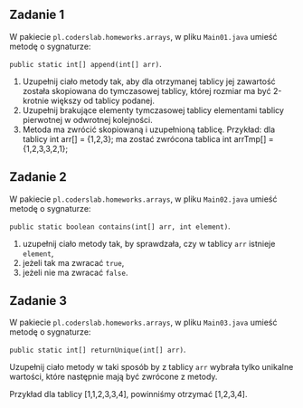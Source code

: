 ## Zadanie 1

W pakiecie `pl.coderslab.homeworks.arrays`, w pliku `Main01.java` umieść metodę o sygnaturze:
 
 `public static int[] append(int[] arr)`. 
 
1. Uzupełnij ciało metody tak, aby dla otrzymanej tablicy jej zawartość została skopiowana do tymczasowej tablicy,
 której rozmiar ma być 2-krotnie większy od tablicy podanej.
2. Uzupełnij brakujące elementy tymczasowej tablicy elementami tablicy pierwotnej w odwrotnej kolejności.
3. Metoda ma zwrócić skopiowaną i uzupełnioną tablicę.
Przykład: dla tablicy int arr[] = {1,2,3}; ma zostać zwrócona tablica int arrTmp[] = {1,2,3,3,2,1};


## Zadanie 2

W pakiecie `pl.coderslab.homeworks.arrays`, w pliku `Main02.java` umieść metodę o sygnaturze:
 
 `public static boolean contains(int[] arr, int element)`.
 
1. uzupełnij ciało metody tak, by sprawdzała, czy w tablicy  `arr` istnieje `element`,
2. jeżeli tak ma zwracać `true`,
3. jeżeli nie ma zwracać `false`. 


## Zadanie 3

W pakiecie `pl.coderslab.homeworks.arrays`, w pliku `Main03.java` umieść metodę o sygnaturze:
 
 `public static int[] returnUnique(int[] arr)`.
 
Uzupełnij ciało metody w taki sposób by z tablicy `arr` wybrała tylko unikalne wartości,
 które następnie mają być zwrócone z metody.

Przykład dla tablicy [1,1,2,3,3,4], powinniśmy otrzymać [1,2,3,4].
